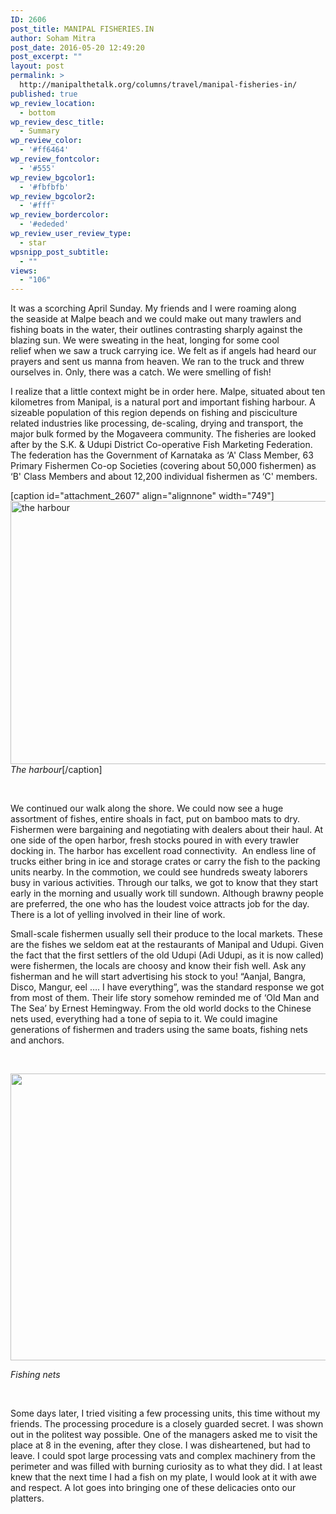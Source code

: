 ```yaml
---
ID: 2606
post_title: MANIPAL FISHERIES.IN
author: Soham Mitra
post_date: 2016-05-20 12:49:20
post_excerpt: ""
layout: post
permalink: >
  http://manipalthetalk.org/columns/travel/manipal-fisheries-in/
published: true
wp_review_location:
  - bottom
wp_review_desc_title:
  - Summary
wp_review_color:
  - '#ff6464'
wp_review_fontcolor:
  - '#555'
wp_review_bgcolor1:
  - '#fbfbfb'
wp_review_bgcolor2:
  - '#fff'
wp_review_bordercolor:
  - '#ededed'
wp_review_user_review_type:
  - star
wpsnipp_post_subtitle:
  - ""
views:
  - "106"
---
```

It was a scorching April Sunday. My friends and I were roaming along the seaside at Malpe beach and we could make out many trawlers and fishing boats in the water, their outlines contrasting sharply against the blazing sun. We were sweating in the heat, longing for some cool relief when we saw a truck carrying ice. We felt as if angels had heard our prayers and sent us manna from heaven. We ran to the truck and threw ourselves in. Only, there was a catch. We were smelling of fish!

I realize that a little context might be in order here. Malpe, situated about ten kilometres from Manipal, is a natural port and important fishing harbour. A sizeable population of this region depends on fishing and pisciculture related industries like processing, de-scaling, drying and transport, the major bulk formed by the Mogaveera community. The fisheries are looked after by the S.K. &amp; Udupi District Co-operative Fish Marketing Federation. The federation has the Government of Karnataka as ‘A' Class Member, 63 Primary Fishermen Co-op Societies (covering about 50,000 fishermen) as ‘B' Class Members and about 12,200 individual fishermen as ‘C' members.

[caption id="attachment_2607" align="alignnone" width="749"]<a href="http://manipalthetalk.net/wp-content/uploads/2016/05/DSC_0991-1.jpg"><img class="wp-image-2607 " src="http://manipalthetalk.net/wp-content/uploads/2016/05/DSC_0991-1.jpg" alt="the harbour" width="749" height="421" /></a> <em>The harbour</em>[/caption]

&nbsp;

We continued our walk along the shore. We could now see a huge assortment of fishes, entire shoals in fact, put on bamboo mats to dry. Fishermen were bargaining and negotiating with dealers about their haul. At one side of the open harbor, fresh stocks poured in with every trawler docking in. The harbor has excellent road connectivity.  An endless line of trucks either bring in ice and storage crates or carry the fish to the packing units nearby. In the commotion, we could see hundreds sweaty laborers busy in various activities. Through our talks, we got to know that they start early in the morning and usually work till sundown. Although brawny people are preferred, the one who has the loudest voice attracts job for the day. There is a lot of yelling involved in their line of work.

Small-scale fishermen usually sell their produce to the local markets. These are the fishes we seldom eat at the restaurants of Manipal and Udupi. Given the fact that the first settlers of the old Udupi (Adi Udupi, as it is now called) were fishermen, the locals are choosy and know their fish well. Ask any fisherman and he will start advertising his stock to you! “Aanjal, Bangra, Disco, Mangur, eel …. I have everything”, was the standard response we got from most of them. Their life story somehow reminded me of ‘Old Man and The Sea’ by Ernest Hemingway. From the old world docks to the Chinese nets used, everything had a tone of sepia to it. We could imagine generations of fishermen and traders using the same boats, fishing nets and anchors.

&nbsp;

<a href="http://manipalthetalk.net/wp-content/uploads/2016/05/DSC_0174-2.jpg"><img class="wp-image-2608 aligncenter" src="http://manipalthetalk.net/wp-content/uploads/2016/05/DSC_0174-2.jpg" width="816" height="459" /></a>

<em>Fishing nets</em>

&nbsp;

Some days later, I tried visiting a few processing units, this time without my friends. The processing procedure is a closely guarded secret. I was shown out in the politest way possible. One of the managers asked me to visit the place at 8 in the evening, after they close. I was disheartened, but had to leave. I could spot large processing vats and complex machinery from the perimeter and was filled with burning curiosity as to what they did. I at least knew that the next time I had a fish on my plate, I would look at it with awe and respect. A lot goes into bringing one of these delicacies onto our platters.

&nbsp;

&nbsp;

&nbsp;

&nbsp;
<p style="text-align: center;"></p>